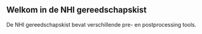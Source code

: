 ## Welkom in de NHI gereedschapskist
De NHI gereedschapskist bevat verschillende pre- en postprocessing tools.
